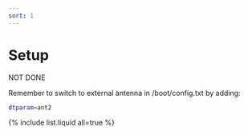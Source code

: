 ```yaml
---
sort: 1
---
```


# Setup

NOT DONE

Remember to switch to external antenna in /boot/config.txt by adding:
```bash
dtparam=ant2
```

{% include list.liquid all=true %}
